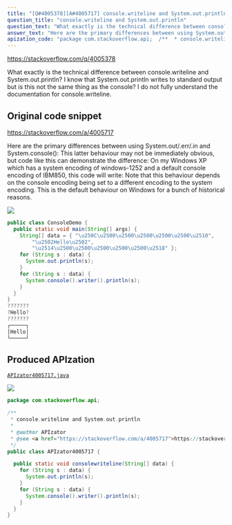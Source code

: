 ```yaml
---
title: "[Q#4005378][A#4005717] console.writeline and System.out.println"
question_title: "console.writeline and System.out.println"
question_text: "What exactly is the technical difference between console.writeline and System.out.println?  I know that System.out.println writes to standard output but is this not the same thing as the console? I do not fully understand the documentation for console.writeline."
answer_text: "Here are the primary differences between using System.out/.err/.in and System.console(): This latter behaviour may not be immediately obvious, but code like this can demonstrate the difference: On my Windows XP which has a system encoding of windows-1252 and a default console encoding of IBM850, this code will write: Note that this behaviour depends on the console encoding being set to a different encoding to the system encoding. This is the default behaviour on Windows for a bunch of historical reasons."
apization_code: "package com.stackoverflow.api;  /**  * console.writeline and System.out.println  *  * @author APIzator  * @see <a href=\"https://stackoverflow.com/a/4005717\">https://stackoverflow.com/a/4005717</a>  */ public class APIzator4005717 {    public static void consolewriteline(String[] data) {     for (String s : data) {       System.out.println(s);     }     for (String s : data) {       System.console().writer().println(s);     }   } }"
---
```


https://stackoverflow.com/q/4005378

What exactly is the technical difference between console.writeline and System.out.println? 
I know that System.out.println writes to standard output but is this not the same thing as the console?
I do not fully understand the documentation for console.writeline.



## Original code snippet

https://stackoverflow.com/a/4005717

Here are the primary differences between using System.out/.err/.in and System.console():
This latter behaviour may not be immediately obvious, but code like this can demonstrate the difference:
On my Windows XP which has a system encoding of windows-1252 and a default console encoding of IBM850, this code will write:
Note that this behaviour depends on the console encoding being set to a different encoding to the system encoding. This is the default behaviour on Windows for a bunch of historical reasons.

<div class="code-logo"><img src="/stackoverflow.png" /></div>

```java
public class ConsoleDemo {
  public static void main(String[] args) {
    String[] data = { "\u250C\u2500\u2500\u2500\u2500\u2500\u2510", 
        "\u2502Hello\u2502",
        "\u2514\u2500\u2500\u2500\u2500\u2500\u2518" };
    for (String s : data) {
      System.out.println(s);
    }
    for (String s : data) {
      System.console().writer().println(s);
    }
  }
}
???????
?Hello?
???????
┌─────┐
│Hello│
└─────┘
```

## Produced APIzation

[`APIzator4005717.java`](https://github.com/blind-papers/apization-temp-data/raw/main/search/APIzator4005717.java)

<div class="code-logo"><img src="/apizator.png" /></div>

```java
package com.stackoverflow.api;

/**
 * console.writeline and System.out.println
 *
 * @author APIzator
 * @see <a href="https://stackoverflow.com/a/4005717">https://stackoverflow.com/a/4005717</a>
 */
public class APIzator4005717 {

  public static void consolewriteline(String[] data) {
    for (String s : data) {
      System.out.println(s);
    }
    for (String s : data) {
      System.console().writer().println(s);
    }
  }
}

```